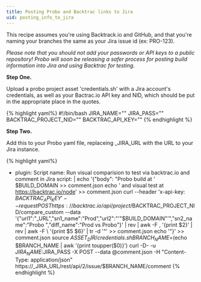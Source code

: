 ```yaml
---
title: Posting Probo and Backtrac links to Jira
uid: posting_info_to_jira
---
```

This recipe assumes you're using Backtrack.io and GitHub, and that you're naming your branches the same as your Jira issue id (ex: PRO-123).

<em>Please note that you should not add your passwords or API keys to a public repository! Probo will soon be releasing a safer process for posting build information into Jira and using Backtrac for testing.</em>

**Step One.**

Upload a probo project asset 'credentials.sh' with a Jira account's credentials, as well as your Bactrac.io API key and NID, which should be put in the appropriate place in the quotes.

{% highlight yaml%}
#!/bin/bash
JIRA_NAME=""
JIRA_PASS=""
BACKTRAC_PROJECT_NID=""
BACKTRAC_API_KEY=""
{% endhighlight %}

**Step Two.**

Add this to your Probo yaml file, replaceing _JIRA_URL with the URL to your Jira instance.

{% highlight yaml%}
 - plugin: Script
 name: Run visual comparision to test via backtrac.io and comment in Jira
 script: |
    echo '{"body": "Probo build at ' $BUILD_DOMAIN  >> comment.json
    echo ' and visual test at https://backtrac.io/node' >> comment.json
    curl --header 'x-api-key: $BACKTRAC_API_KEY' --request POST https://backtrac.io/api/project/$BACKTRAC_PROJECT_NID/compare_custom --data '{"url1":"_URL","sn1_name":"Prod","url2":"'"$BUILD_DOMAIN"'","sn2_name":"Probo ","diff_name":"Prod vs Probo"}' | rev | awk -F , '{print $2}' | rev | awk -F \\ '{print $5 $6}' | tr -d '\"' >> comment.json
    echo '"}' >> comment.json
    source $ASSET_DIR/credentials.sh
    BRANCH_NAME=$(echo $BRANCH_NAME | awk '{print toupper($0)}')
    curl -D- -u $JIRA_NAME:$JIRA_PASS -X POST --data @comment.json -H "Content-Type: application/json" https://_JIRA_URL/rest/api/2/issue/$BRANCH_NAME/comment
{% endhighlight %}
